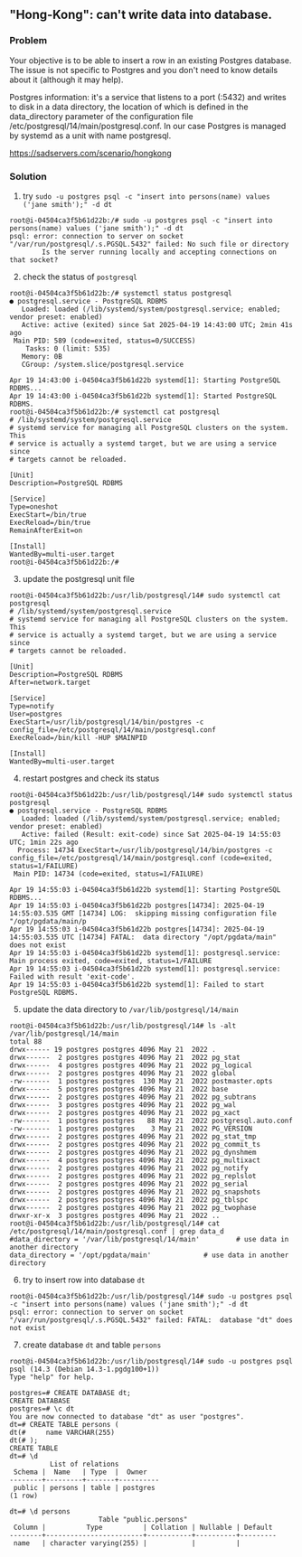 ## "Hong-Kong": can't write data into database.

### Problem

Your objective is to be able to insert a row in an existing Postgres database. The issue is not specific to Postgres and you don't need to know details about it (although it may help).

Postgres information: it's a service that listens to a port (:5432) and writes to disk in a data directory, the location of which is defined in the data_directory parameter of the configuration file /etc/postgresql/14/main/postgresql.conf. In our case Postgres is managed by systemd as a unit with name postgresql.

https://sadservers.com/scenario/hongkong

### Solution

1. try `sudo -u postgres psql -c "insert into persons(name) values ('jane smith');" -d dt`

```
root@i-04504ca3f5b61d22b:/# sudo -u postgres psql -c "insert into persons(name) values ('jane smith');" -d dt
psql: error: connection to server on socket "/var/run/postgresql/.s.PGSQL.5432" failed: No such file or directory
        Is the server running locally and accepting connections on that socket?
```

2. check the status of `postgresql`

```
root@i-04504ca3f5b61d22b:/# systemctl status postgresql
● postgresql.service - PostgreSQL RDBMS
   Loaded: loaded (/lib/systemd/system/postgresql.service; enabled; vendor preset: enabled)
   Active: active (exited) since Sat 2025-04-19 14:43:00 UTC; 2min 41s ago
 Main PID: 589 (code=exited, status=0/SUCCESS)
    Tasks: 0 (limit: 535)
   Memory: 0B
   CGroup: /system.slice/postgresql.service

Apr 19 14:43:00 i-04504ca3f5b61d22b systemd[1]: Starting PostgreSQL RDBMS...
Apr 19 14:43:00 i-04504ca3f5b61d22b systemd[1]: Started PostgreSQL RDBMS.
root@i-04504ca3f5b61d22b:/# systemctl cat postgresql
# /lib/systemd/system/postgresql.service
# systemd service for managing all PostgreSQL clusters on the system. This
# service is actually a systemd target, but we are using a service since
# targets cannot be reloaded.

[Unit]
Description=PostgreSQL RDBMS

[Service]
Type=oneshot
ExecStart=/bin/true
ExecReload=/bin/true
RemainAfterExit=on

[Install]
WantedBy=multi-user.target
root@i-04504ca3f5b61d22b:/#
```

3. update the postgresql unit file

```
root@i-04504ca3f5b61d22b:/usr/lib/postgresql/14# sudo systemctl cat postgresql
# /lib/systemd/system/postgresql.service
# systemd service for managing all PostgreSQL clusters on the system. This
# service is actually a systemd target, but we are using a service since
# targets cannot be reloaded.

[Unit]
Description=PostgreSQL RDBMS
After=network.target

[Service]
Type=notify
User=postgres
ExecStart=/usr/lib/postgresql/14/bin/postgres -c config_file=/etc/postgresql/14/main/postgresql.conf
ExecReload=/bin/kill -HUP $MAINPID

[Install]
WantedBy=multi-user.target
```

4. restart postgres and check its status

```
root@i-04504ca3f5b61d22b:/usr/lib/postgresql/14# sudo systemctl status postgresql
● postgresql.service - PostgreSQL RDBMS
   Loaded: loaded (/lib/systemd/system/postgresql.service; enabled; vendor preset: enabled)
   Active: failed (Result: exit-code) since Sat 2025-04-19 14:55:03 UTC; 1min 22s ago
  Process: 14734 ExecStart=/usr/lib/postgresql/14/bin/postgres -c config_file=/etc/postgresql/14/main/postgresql.conf (code=exited, status=1/FAILURE)
 Main PID: 14734 (code=exited, status=1/FAILURE)

Apr 19 14:55:03 i-04504ca3f5b61d22b systemd[1]: Starting PostgreSQL RDBMS...
Apr 19 14:55:03 i-04504ca3f5b61d22b postgres[14734]: 2025-04-19 14:55:03.535 GMT [14734] LOG:  skipping missing configuration file "/opt/pgdata/main/p
Apr 19 14:55:03 i-04504ca3f5b61d22b postgres[14734]: 2025-04-19 14:55:03.535 UTC [14734] FATAL:  data directory "/opt/pgdata/main" does not exist
Apr 19 14:55:03 i-04504ca3f5b61d22b systemd[1]: postgresql.service: Main process exited, code=exited, status=1/FAILURE
Apr 19 14:55:03 i-04504ca3f5b61d22b systemd[1]: postgresql.service: Failed with result 'exit-code'.
Apr 19 14:55:03 i-04504ca3f5b61d22b systemd[1]: Failed to start PostgreSQL RDBMS.
```

5. update the data directory to `/var/lib/postgresql/14/main`

```
root@i-04504ca3f5b61d22b:/usr/lib/postgresql/14# ls -alt /var/lib/postgresql/14/main
total 88
drwx------ 19 postgres postgres 4096 May 21  2022 .
drwx------  2 postgres postgres 4096 May 21  2022 pg_stat
drwx------  4 postgres postgres 4096 May 21  2022 pg_logical
drwx------  2 postgres postgres 4096 May 21  2022 global
-rw-------  1 postgres postgres  130 May 21  2022 postmaster.opts
drwx------  5 postgres postgres 4096 May 21  2022 base
drwx------  2 postgres postgres 4096 May 21  2022 pg_subtrans
drwx------  3 postgres postgres 4096 May 21  2022 pg_wal
drwx------  2 postgres postgres 4096 May 21  2022 pg_xact
-rw-------  1 postgres postgres   88 May 21  2022 postgresql.auto.conf
-rw-------  1 postgres postgres    3 May 21  2022 PG_VERSION
drwx------  2 postgres postgres 4096 May 21  2022 pg_stat_tmp
drwx------  2 postgres postgres 4096 May 21  2022 pg_commit_ts
drwx------  2 postgres postgres 4096 May 21  2022 pg_dynshmem
drwx------  4 postgres postgres 4096 May 21  2022 pg_multixact
drwx------  2 postgres postgres 4096 May 21  2022 pg_notify
drwx------  2 postgres postgres 4096 May 21  2022 pg_replslot
drwx------  2 postgres postgres 4096 May 21  2022 pg_serial
drwx------  2 postgres postgres 4096 May 21  2022 pg_snapshots
drwx------  2 postgres postgres 4096 May 21  2022 pg_tblspc
drwx------  2 postgres postgres 4096 May 21  2022 pg_twophase
drwxr-xr-x  3 postgres postgres 4096 May 21  2022 ..
root@i-04504ca3f5b61d22b:/usr/lib/postgresql/14# cat /etc/postgresql/14/main/postgresql.conf | grep data_d
#data_directory = '/var/lib/postgresql/14/main'         # use data in another directory
data_directory = '/opt/pgdata/main'             # use data in another directory
```

6. try to insert row into database `dt`

```
root@i-04504ca3f5b61d22b:/usr/lib/postgresql/14# sudo -u postgres psql -c "insert into persons(name) values ('jane smith');" -d dt
psql: error: connection to server on socket "/var/run/postgresql/.s.PGSQL.5432" failed: FATAL:  database "dt" does not exist
```

7. create database `dt` and table `persons`

```
root@i-04504ca3f5b61d22b:/usr/lib/postgresql/14# sudo -u postgres psql
psql (14.3 (Debian 14.3-1.pgdg100+1))
Type "help" for help.

postgres=# CREATE DATABASE dt;
CREATE DATABASE
postgres=# \c dt
You are now connected to database "dt" as user "postgres".
dt=# CREATE TABLE persons (
dt(#     name VARCHAR(255)
dt(# );
CREATE TABLE
dt=# \d
          List of relations
 Schema |  Name   | Type  |  Owner   
--------+---------+-------+----------
 public | persons | table | postgres
(1 row)

dt=# \d persons
                      Table "public.persons"
 Column |          Type          | Collation | Nullable | Default 
--------+------------------------+-----------+----------+---------
 name   | character varying(255) |           |          | 
```
